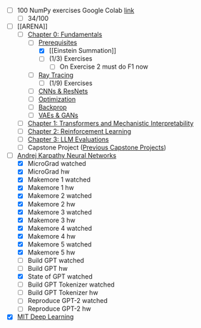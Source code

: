 - [ ] 100 NumPy exercises Google Colab [link](https://colab.research.google.com/drive/1LS8IgXE5zQ5bTNj43oVVBt45ourlra6S#scrollTo=249806a3)
	- [ ] 34/100
- [ ] [[ARENA]]
	- [ ] [Chapter 0: Fundamentals](https://arena-chapter0-fundamentals.streamlit.app/)
		- [ ] [Prerequisites](https://colab.research.google.com/github/callummcdougall/ARENA_3.0/blob/main/chapter0_fundamentals/exercises/part0_prereqs/0.0_Prerequisites_exercises.ipynb?t=20250618)
			- [x] [[Einstein Summation]]
			- [ ] (1/3) Exercises
				- [ ] On Exercise 2 must do F1 now
		- [ ] [Ray Tracing](https://colab.research.google.com/github/callummcdougall/ARENA_3.0/blob/main/chapter0_fundamentals/exercises/part1_ray_tracing/0.1_Ray_Tracing_exercises.ipynb?t=20250618)
			- [ ] (1/9) Exercises
		- [ ] [CNNs & ResNets](https://colab.research.google.com/github/callummcdougall/ARENA_3.0/blob/main/chapter0_fundamentals/exercises/part2_cnns/0.2_CNNs_&_ResNets_exercises.ipynb?t=20250618)
		- [ ] [Optimization](https://colab.research.google.com/github/callummcdougall/ARENA_3.0/blob/main/chapter0_fundamentals/exercises/part3_optimization/0.3_Optimization_exercises.ipynb?t=20250618)
		- [ ] [Backprop](https://colab.research.google.com/github/callummcdougall/ARENA_3.0/blob/main/chapter0_fundamentals/exercises/part4_backprop/0.4_Backprop_exercises.ipynb?t=20250618)
		- [ ] [VAEs & GANs](https://colab.research.google.com/github/callummcdougall/ARENA_3.0/blob/main/chapter0_fundamentals/exercises/part5_vaes_and_gans/0.5_VAEs_&_GANs_exercises.ipynb?t=20250618)
	- [ ] [Chapter 1: Transformers and Mechanistic Interpretability](https://arena-chapter1-transformer-interp.streamlit.app/)
	- [ ] [Chapter 2: Reinforcement Learning](https://arena-chapter2-rl.streamlit.app/)
	- [ ] [Chapter 3: LLM Evaluations](https://arena-chapter3-llm-evals.streamlit.app/)
	- [ ] Capstone Project ([Previous Capstone Projects](https://arena.education/previous-capstone-projects))
- [ ] [Andrej Karpathy Neural Networks](https://www.youtube.com/watch?v=VMj-3S1tku0&list=PLAqhIrjkxbuWI23v9cThsA9GvCAUhRvKZ)
	- [x] MicroGrad watched
	- [x] MicroGrad hw
	- [x] Makemore 1 watched
	- [x] Makemore 1 hw
	- [x] Makemore 2 watched
	- [x] Makemore 2 hw
	- [x] Makemore 3 watched
	- [x] Makemore 3 hw
	- [x] Makemore 4 watched
	- [x] Makemore 4 hw
	- [x] Makemore 5 watched
	- [x] Makemore 5 hw
	- [ ] Build GPT watched
	- [ ] Build GPT hw
	- [x] State of GPT watched
	- [ ] Build GPT Tokenizer watched
	- [ ] Build GPT Tokenizer hw
	- [ ] Reproduce GPT-2 watched
	- [ ] Reproduce GPT-2 hw
- [x] [MIT Deep Learning](https://www.youtube.com/playlist?list=PLtBw6njQRU-rwp5__7C0oIVt26ZgjG9NI)

